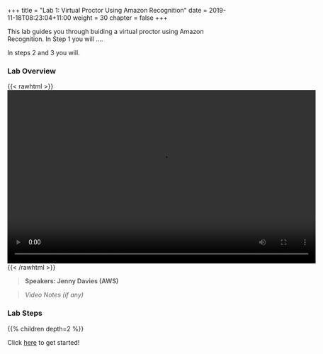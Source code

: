+++
title = "Lab 1: Virtual Proctor Using Amazon Recognition"
date = 2019-11-18T08:23:04+11:00
weight = 30
chapter = false
+++

This lab guides you through buiding a virtual proctor using Amazon Recognition. In Step 1 you will .... 

In steps 2 and 3 you will.


### Lab Overview

{{< rawhtml >}}
<video width="696" height="392" controls>
  <source src="https://d1tqhetmq9f85b.cloudfront.net/downloads/apacsecweek-lab4.mp4" type="video/mp4">
  Your browser doesn't support video.
</video>
{{< /rawhtml >}}

>  **Speakers: Jenny Davies (AWS)** 

>  *Video Notes (if any)*


### Lab Steps
{{% children depth=2 %}}


Click [here](./scenario/) to get started!
